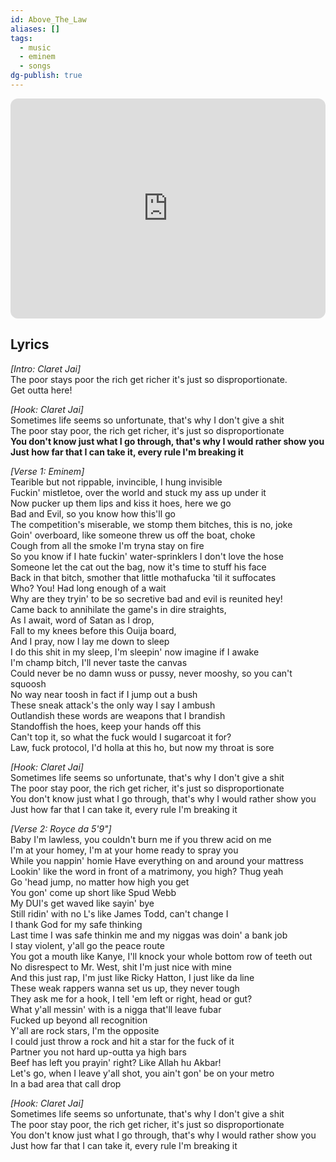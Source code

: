 ```yaml
---
id: Above_The_Law
aliases: []
tags:
  - music
  - eminem
  - songs
dg-publish: true
---
```

<iframe style="border-radius:12px" src="https://open.spotify.com/embed/track/5oEgPvhTZ4CFjeuuLfmMsI?utm_source=generator" width="100%" height="352" frameBorder="0" allowfullscreen="" allow="autoplay; clipboard-write; encrypted-media; fullscreen; picture-in-picture" loading="lazy"></iframe>

## Lyrics 

_[Intro: Claret Jai]_  
The poor stays poor the rich get richer it's just so disproportionate.  
Get outta here!  
  
_[Hook: Claret Jai]_  
Sometimes life seems so unfortunate, that's why I don't give a shit  
The poor stay poor, the rich get richer, it's just so disproportionate  
**You don't know just what I go through, that's why I would rather show you**  
**Just how far that I can take it, every rule I'm breaking it**  
  
_[Verse 1: Eminem]_  
Tearible but not rippable, invincible, I hung invisible  
Fuckin' mistletoe, over the world and stuck my ass up under it  
Now pucker up them lips and kiss it hoes, here we go  
Bad and Evil, so you know how this'll go  
The competition's miserable, we stomp them bitches, this is no, joke  
Goin' overboard, like someone threw us off the boat, choke  
Cough from all the smoke I'm tryna stay on fire  
So you know if I hate fuckin' water-sprinklers I don't love the hose  
Someone let the cat out the bag, now it's time to stuff his face  
Back in that bitch, smother that little mothafucka 'til it suffocates  
Who? You! Had long enough of a wait  
Why are they tryin' to be so secretive bad and evil is reunited hey!  
Came back to annihilate the game's in dire straights,  
As I await, word of Satan as I drop,  
Fall to my knees before this Ouija board,  
And I pray, now I lay me down to sleep  
I do this shit in my sleep, I'm sleepin' now imagine if I awake  
I'm champ bitch, I'll never taste the canvas  
Could never be no damn wuss or pussy, never mooshy, so you can't squoosh  
No way near toosh in fact if I jump out a bush  
These sneak attack's the only way I say I ambush  
Outlandish these words are weapons that I brandish  
Standoffish the hoes, keep your hands off this  
Can't top it, so what the fuck would I sugarcoat it for?  
Law, fuck protocol, I'd holla at this ho, but now my throat is sore  
  
_[Hook: Claret Jai]_  
Sometimes life seems so unfortunate, that's why I don't give a shit  
The poor stay poor, the rich get richer, it's just so disproportionate  
You don't know just what I go through, that's why I would rather show you  
Just how far that I can take it, every rule I'm breaking it  
  
_[Verse 2: Royce da 5'9"]_  
Baby I'm lawless, you couldn't burn me if you threw acid on me  
I'm at your homey, I'm at your home ready to spray you  
While you nappin' homie Have everything on and around your mattress  
Lookin' like the word in front of a matrimony, you high? Thug yeah  
Go 'head jump, no matter how high you get  
You gon' come up short like Spud Webb  
My DUI's get waved like sayin' bye  
Still ridin' with no L's like James Todd, can't change I  
I thank God for my safe thinking  
Last time I was safe thinkin me and my niggas was doin' a bank job  
I stay violent, y'all go the peace route  
You got a mouth like Kanye, I'll knock your whole bottom row of teeth out  
No disrespect to Mr. West, shit I'm just nice with mine  
And this just rap, I'm just like Ricky Hatton, I just like da line  
These weak rappers wanna set us up, they never tough  
They ask me for a hook, I tell 'em left or right, head or gut?  
What y'all messin' with is a nigga that'll leave fubar  
Fucked up beyond all recognition  
Y'all are rock stars, I'm the opposite  
I could just throw a rock and hit a star for the fuck of it  
Partner you not hard up-outta ya high bars  
Beef has left you prayin' right? Like Allah hu Akbar!  
Let's go, when I leave y'all shot, you ain't gon' be on your metro  
In a bad area that call drop  
  
_[Hook: Claret Jai]_  
Sometimes life seems so unfortunate, that's why I don't give a shit  
The poor stay poor, the rich get richer, it's just so disproportionate  
You don't know just what I go through, that's why I would rather show you  
Just how far that I can take it, every rule I'm breaking it